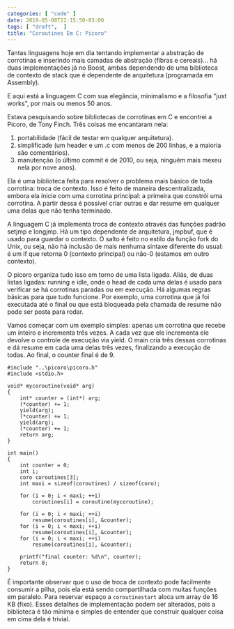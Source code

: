 ```yaml
---
categories: [ "code" ]
date: 2019-05-08T22:15:50-03:00
tags: [ "draft",  ]
title: "Coroutines Em C: Picoro"
---
```

Tantas linguagens hoje em dia tentando implementar a abstração de corrotinas e inserindo mais camadas de abstração (fibras e cereais)... há duas implementações já no Boost, ambas dependendo de uma biblioteca de contexto de stack que é dependente de arquitetura (programada em Assembly).

E aqui está a linguagem C com sua elegância, minimalismo e a filosofia "just works", por mais ou menos 50 anos.

Estava pesquisando sobre bibliotecas de corrotinas em C e encontrei a Picoro, de Tony Finch. Três coisas me encantaram nela: 

 1. portabilidade (fácil de testar em qualquer arquitetura).
 2. simplificade (um header e um .c com menos de 200 linhas, e a maioria são comentários).
 3. manutenção (o último commit é de 2010, ou seja, ninguém mais mexeu nela por nove anos).
 
Ela é uma biblioteca feita para resolver o problema mais básico de toda corrotina: troca de contexto. Isso é feito de maneira descentralizada, embora ela inicie com uma corrotina principal: a primeira que constrói uma corrotina. A partir dessa é possível criar outras e dar resume em qualquer uma delas que não tenha terminado.

A linguagem C já implementa troca de contexto através das funções padrão setjmp e longjmp. Há um tipo dependente de arquitetura, jmpbuf, que é usado para guardar o contexto. O salto é feito no estilo da função fork do Unix, ou seja, não há inclusão de mais nenhuma sintaxe diferente do usual: é um if que retorna 0 (contexto principal) ou não-0 (estamos em outro contexto).

O picoro organiza tudo isso em torno de uma lista ligada. Aliás, de duas listas ligadas: running e idle, onde o head de cada uma delas é usado para verificar se há corrotinas paradas ou em execução. Há algumas regras básicas para que tudo funcione. Por exemplo, uma corrotina que já foi executada até o final ou que está bloqueada pela chamada de resume não pode ser posta para rodar.

Vamos começar com um exemplo simples: apenas um corrotina que recebe um inteiro e incrementa três vezes. A cada vez que ele incrementa ele devolve o controle de execução via yield. O main cria três dessas corrotinas e dá resume em cada uma delas três vezes, finalizando a execução de todas. Ao final, o counter final é de 9.

    #include "..\picoro\picoro.h"
    #include <stdio.h>
    
    void* mycoroutine(void* arg)
    {
    	int* counter = (int*) arg;
    	(*counter) += 1;
    	yield(arg);
    	(*counter) += 1;
    	yield(arg);
    	(*counter) += 1;
    	return arg;
    }
    
    int main()
    {
        int counter = 0;
    	int i;
    	coro coroutines[3];
    	int maxi = sizeof(coroutines) / sizeof(coro);
    
    	for (i = 0; i < maxi; ++i)
    		coroutines[i] = coroutine(mycoroutine);
    
    	for (i = 0; i < maxi; ++i)
    		resume(coroutines[i], &counter);
    	for (i = 0; i < maxi; ++i)
    		resume(coroutines[i], &counter);
    	for (i = 0; i < maxi; ++i)
    		resume(coroutines[i], &counter);
    
        printf("final counter: %d\n", counter);
    	return 0;
    }

É importante observar que o uso de troca de contexto pode facilmente consumir a pilha, pois ela está sendo compartilhada com muitas funções em paralelo. Para reservar espaço a `coroutinestart` aloca um array de 16 KB (fixo). Esses detalhes de implementação podem ser alterados, pois a biblioteca é tão mínima e simples de entender que construir qualquer coisa em cima dela é trivial.

